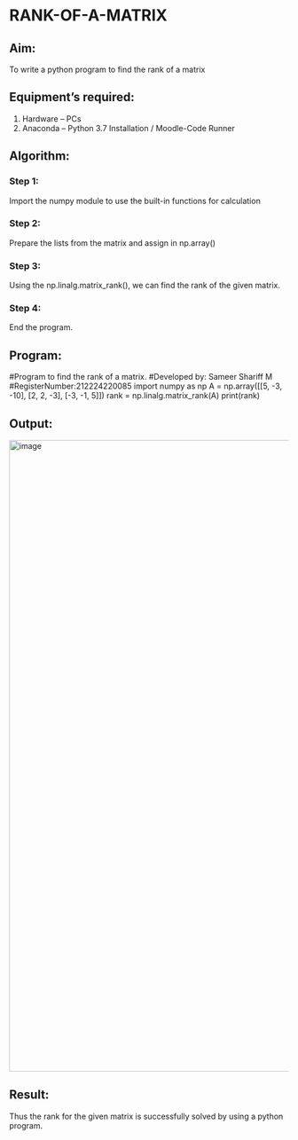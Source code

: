 # RANK-OF-A-MATRIX
## Aim:
To write a python program to find the rank of a matrix
## Equipment’s required:
1. 	Hardware – PCs
2. 	Anaconda – Python 3.7 Installation / Moodle-Code Runner
## Algorithm:
### Step 1: 
Import the numpy module to use the built-in functions for calculation
### Step 2: 
Prepare the lists from the matrix and assign in np.array()
### Step 3: 
Using the np.linalg.matrix_rank(), we can find the rank of the given matrix.
### Step 4: 
End the program.
## Program:
#Program to find the rank of a matrix.
#Developed by: Sameer Shariff M
#RegisterNumber:212224220085
import numpy as np
A = np.array([[5, -3, -10],
              [2,  2,  -3],
              [-3, -1,  5]])
rank = np.linalg.matrix_rank(A)
print(rank)

## Output:
<img width="1913" height="1139" alt="image" src="https://github.com/user-attachments/assets/238c9f3a-bd39-48a2-bf90-b5b11f0995aa" />


## Result:
Thus the rank for the given matrix is successfully solved by  using a python program.

